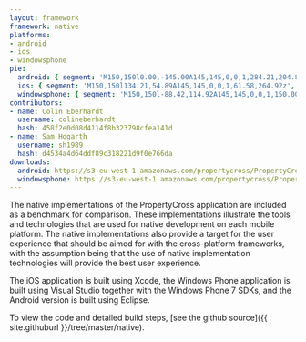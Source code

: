 ```yaml
---
layout: framework
framework: native
platforms:
- android
- ios
- windowsphone
pie:
  android: { segment: 'M150,150l0.00,-145.00A145,145,0,0,1,284.21,204.89z', line: 'M150,150l134.21,54.89' }
  ios: { segment: 'M150,150l134.21,54.89A145,145,0,0,1,61.58,264.92z', line: 'M150,150l-88.42,114.92' }
  windowsphone: { segment: 'M150,150l-88.42,114.92A145,145,0,0,1,150.00,5.00z', line: 'M150,150l-0.00,-145.00' }
contributors:
- name: Colin Eberhardt
  username: colineberhardt
  hash: 458f2e0d08d4114f8b323798cfea141d
- name: Sam Hogarth
  username: sh1989
  hash: d4534a4d64ddf89c318221d9f0e766da
downloads:
  android: https://s3-eu-west-1.amazonaws.com/propertycross/PropertyCross-native-2dbebe9cbd2efcc418ab87b1669f0102ee3640bb.apk
  windowsphone: https://s3-eu-west-1.amazonaws.com/propertycross/PropertyCross-native-e7fe764614e16a6517de1b661928b85a308f4fec.xap
---
```

The native implementations of the PropertyCross application are included as a benchmark for comparison. These implementations illustrate the tools and technologies that are used for native development on each mobile platform. The native implementations also provide a target for the user experience that should be aimed for with the cross-platform frameworks, with the assumption being that the use of native implementation technologies will provide the best user experience.

The iOS application is built using Xcode, the Windows Phone application is built using Visual Studio together with the Windows Phone 7 SDKs, and the Android version is built using Eclipse.

To view the code and detailed build steps, [see the github source]({{ site.githuburl }}/tree/master/native).

